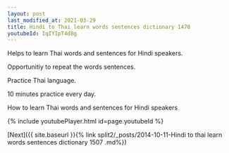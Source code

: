 ```yaml
---
layout: post
last_modified_at: 2021-03-29
title: Hindi to Thai learn words sentences dictionary 1478 
youtubeId: IqIYIpT4d8g
---
```

 
 
Helps to learn Thai words and sentences for Hindi speakers.

Opportunitiy to repeat the words sentences. 

Practice Thai language. 
 
10 minutes practice every day. 
 
How to learn Thai words and sentences for Hindi speakers 
 
{% include youtubePlayer.html id=page.youtubeId %}
 
 
[Next]({{ site.baseurl }}{% link  split2/_posts/2014-10-11-Hindi to thai learn words sentences dictionary 1507 .md%})
 
